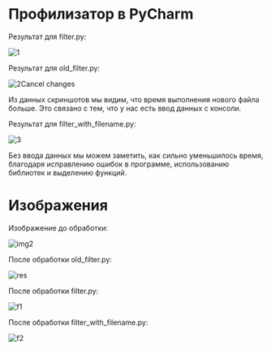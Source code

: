 # Профилизатор в PyCharm
Результат для filter.py:

![1](https://user-images.githubusercontent.com/93836720/143690360-55b364fd-cecc-433c-b1c4-35286e09d7cf.jpg)

Результат для old_filter.py:

![2](https://user-images.githubusercontent.com/93836720/143690369-0abb0a71-5303-4cc2-8c51-fc0de17235be.jpg)Cancel changes


Из данных скриншотов мы видим, что время выполнения нового файла больше. Это связано с тем, что у нас есть ввод данных с консоли.

Результат для filter_with_filename.py:

![3](https://user-images.githubusercontent.com/93836720/143690370-fb40b284-a834-44b6-ae4b-a4e0a6e3b764.jpg)

Без ввода данных мы можем заметить, как сильно уменьшилось время, благодаря исправлению ошибок в программе, использованию библиотек и выделению функций.


# Изображения
Изображение до обработки: 

![img2](https://user-images.githubusercontent.com/93836720/143719660-8c0b8ed1-ba7c-4ae5-ac5d-62793faea510.jpg)

После обработки old_filter.py:

![res](https://user-images.githubusercontent.com/93836720/143719788-dce68f67-e0c8-4906-8c42-8c7b522db94e.jpg)

После обработки filter.py:

![f1](https://user-images.githubusercontent.com/93836720/143719797-d3b93cf9-d2dd-4c57-aa6c-1d214a810f63.jpg)


После обработки filter_with_filename.py:

![f2](https://user-images.githubusercontent.com/93836720/143719814-37ae3915-fcc9-4f96-9572-41f9bdcec0ae.jpg)

